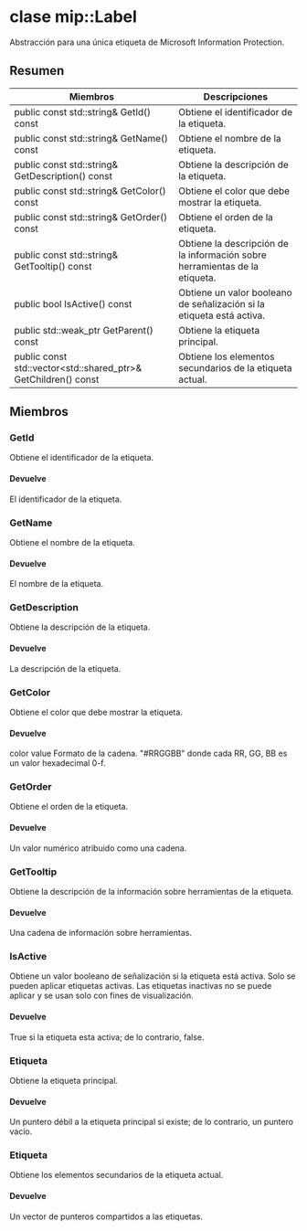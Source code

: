 # <a name="class-miplabel"></a>clase mip::Label 
Abstracción para una única etiqueta de Microsoft Information Protection.
  
## <a name="summary"></a>Resumen
 Miembros                        | Descripciones                                
--------------------------------|---------------------------------------------
public const std::string& GetId() const  |  Obtiene el identificador de la etiqueta.
public const std::string& GetName() const  |  Obtiene el nombre de la etiqueta.
public const std::string& GetDescription() const  |  Obtiene la descripción de la etiqueta.
public const std::string& GetColor() const  |  Obtiene el color que debe mostrar la etiqueta.
public const std::string& GetOrder() const  |  Obtiene el orden de la etiqueta.
public const std::string& GetTooltip() const  |  Obtiene la descripción de la información sobre herramientas de la etiqueta.
public bool IsActive() const  |  Obtiene un valor booleano de señalización si la etiqueta está activa.
public std::weak_ptr<Label> GetParent() const  |  Obtiene la etiqueta principal.
public const std::vector<std::shared_ptr<Label>>& GetChildren() const  |  Obtiene los elementos secundarios de la etiqueta actual.
  
## <a name="members"></a>Miembros
  
### <a name="getid"></a>GetId
Obtiene el identificador de la etiqueta.
  
#### <a name="returns"></a>Devuelve
El identificador de la etiqueta.
  
### <a name="getname"></a>GetName
Obtiene el nombre de la etiqueta.
  
#### <a name="returns"></a>Devuelve
El nombre de la etiqueta.
  
### <a name="getdescription"></a>GetDescription
Obtiene la descripción de la etiqueta.
  
#### <a name="returns"></a>Devuelve
La descripción de la etiqueta.
  
### <a name="getcolor"></a>GetColor
Obtiene el color que debe mostrar la etiqueta.
  
#### <a name="returns"></a>Devuelve
color value Formato de la cadena. "#RRGGBB" donde cada RR, GG, BB es un valor hexadecimal 0-f.
  
### <a name="getorder"></a>GetOrder
Obtiene el orden de la etiqueta.
  
#### <a name="returns"></a>Devuelve
Un valor numérico atribuido como una cadena.
  
### <a name="gettooltip"></a>GetTooltip
Obtiene la descripción de la información sobre herramientas de la etiqueta.
  
#### <a name="returns"></a>Devuelve
Una cadena de información sobre herramientas.
  
### <a name="isactive"></a>IsActive
Obtiene un valor booleano de señalización si la etiqueta está activa.
Solo se pueden aplicar etiquetas activas. Las etiquetas inactivas no se puede aplicar y se usan solo con fines de visualización. 
  
#### <a name="returns"></a>Devuelve
True si la etiqueta esta activa; de lo contrario, false.
  
### <a name="label"></a>Etiqueta
Obtiene la etiqueta principal.
  
#### <a name="returns"></a>Devuelve
Un puntero débil a la etiqueta principal si existe; de lo contrario, un puntero vacío.
  
### <a name="label"></a>Etiqueta
Obtiene los elementos secundarios de la etiqueta actual.
  
#### <a name="returns"></a>Devuelve
Un vector de punteros compartidos a las etiquetas.